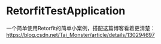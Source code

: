 # RetorfitTestApplication
一个简单使用Retorfit的简单小案例，搭配这篇博客看着更清楚：https://blog.csdn.net/Tai_Monster/article/details/130294697
